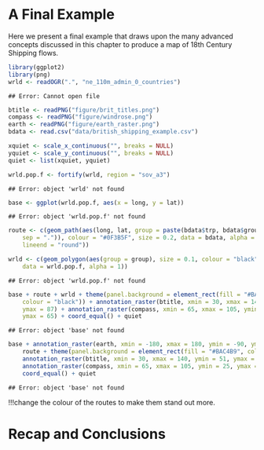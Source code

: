 A Final Example
===============




  
  Here we present a final example that draws upon the many advanced concepts discussed in this chapter to produce a map of 18th Century Shipping flows. 


```r
library(ggplot2)
library(png)
wrld <- readOGR(".", "ne_110m_admin_0_countries")
```

```
## Error: Cannot open file
```

```r
btitle <- readPNG("figure/brit_titles.png")
compass <- readPNG("figure/windrose.png")
earth <- readPNG("figure/earth_raster.png")
bdata <- read.csv("data/british_shipping_example.csv")
```



```r
xquiet <- scale_x_continuous("", breaks = NULL)
yquiet <- scale_y_continuous("", breaks = NULL)
quiet <- list(xquiet, yquiet)
```



```r
wrld.pop.f <- fortify(wrld, region = "sov_a3")
```

```
## Error: object 'wrld' not found
```

```r
base <- ggplot(wrld.pop.f, aes(x = long, y = lat))
```

```
## Error: object 'wrld.pop.f' not found
```



```r
route <- c(geom_path(aes(long, lat, group = paste(bdata$trp, bdata$group.regroup, 
    sep = ".")), colour = "#0F3B5F", size = 0.2, data = bdata, alpha = 0.5, 
    lineend = "round"))
```



```r
wrld <- c(geom_polygon(aes(group = group), size = 0.1, colour = "black", fill = "#D6BF86", 
    data = wrld.pop.f, alpha = 1))
```

```
## Error: object 'wrld.pop.f' not found
```



```r
base + route + wrld + theme(panel.background = element_rect(fill = "#BAC4B9", 
    colour = "black")) + annotation_raster(btitle, xmin = 30, xmax = 140, ymin = 51, 
    ymax = 87) + annotation_raster(compass, xmin = 65, xmax = 105, ymin = 25, 
    ymax = 65) + coord_equal() + quiet
```

```
## Error: object 'base' not found
```




```r
base + annotation_raster(earth, xmin = -180, xmax = 180, ymin = -90, ymax = 90) + 
    route + theme(panel.background = element_rect(fill = "#BAC4B9", colour = "black")) + 
    annotation_raster(btitle, xmin = 30, xmax = 140, ymin = 51, ymax = 87) + 
    annotation_raster(compass, xmin = 65, xmax = 105, ymin = 25, ymax = 65) + 
    coord_equal() + quiet
```

```
## Error: object 'base' not found
```

!!!change the colour of the routes to make them stand out more.

Recap and Conclusions
=====================
